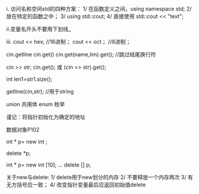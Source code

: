 i. 访问名称空间std的四种方案：
1/ 在函数定义之间，using namespace std;
2/ 放在特定的函数之中；
3/ using std::cout;
4/ 直接使用 std::cout << "text";

ii.变量名开头不要用下划线_

iii. cout << hex; //16进制；
     cout << oct；  //8进制；

cin.getline
cin.get()
cin.get(name,lim).get();  //跳过结尾换行符

cin >> str;
cin.get();
或
(cin >> str).get();

int len1=str1.size();

getline(cin,str);  //用于string

union 共用体
enum 枚举

谨记：将指针初始化为确定的地址

数据对象P102

int * p= new int ;
>>>
delete *p;

int * p= new int [10];
...
delete [] p;

关于new与delete:
1/ delete用于new划分的内存
2/ 不要释放一个内存两次
3/ 有无方括号应一致；
4/ 改变指针变量最后应返回初始值delete
